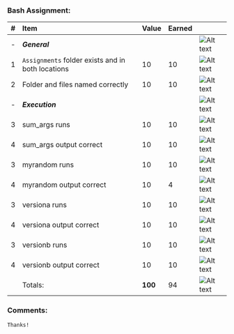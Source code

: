 ### Bash Assignment:
| #   | Item                                              | Value   | Earned   |                |
|:----|:--------------------------------------------------|:--------|:---------|:---------------|
| -   | ***General***                                     |         |          | ![Alt text][2] |
| 1   | `Assignments` folder exists and in both locations | 10      |    10    | ![Alt text][2] |
| 2   | Folder and files named correctly                  | 10      |    10    | ![Alt text][2] |
| -   | ***Execution***                                   |         |          | ![Alt text][2] |
| 3   | sum_args runs                                     | 10      |    10    | ![Alt text][2] |
| 4   | sum_args output correct                           | 10      |    10    | ![Alt text][2] |
| 3   | myrandom runs                                     | 10      |    10    | ![Alt text][2] |
| 4   | myrandom output correct                           | 10      |     4    | ![Alt text][2] |
| 3   | versiona runs                                     | 10      |     10   | ![Alt text][2] |
| 4   | versiona output correct                           | 10      |     10   | ![Alt text][2] |
| 3   | versionb runs                                     | 10      |     10   | ![Alt text][2] |
| 4   | versionb output correct                           | 10      |     10   | ![Alt text][2] |
|     | Totals:                                           | **100** |     94   | ![Alt text][2] |
### Comments:
```
Thanks! 
```

[1]: http://f.cl.ly/items/3E231i211n2E042B1U3K/right.png  "Correct"
[2]: http://f.cl.ly/items/2X473C1Q1F2x3S1E4231/wrong.gif  "Incorrect"
[3]: http://f.cl.ly/items/1A0d2Q1J1N1u0C3g0C1s/null.gif  "Errors"